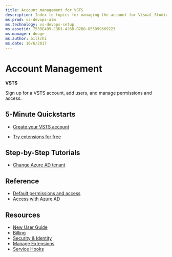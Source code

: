 ```yaml
---
title: Account management for VSTS  
description: Index to topics for managing the account for Visual Studio Team Services (VSTS)
ms.prod: vs-devops-alm
ms.technology: vs-devops-setup
ms.assetid: 753DE499-C3D1-426B-B2B0-855D99669223
ms.manager: douge
ms.author: billchi
ms.date: 10/6/2017
---
```


# Account Management 

**VSTS**

Sign up for a VSTS account, add users, and manage permissions and access.


## 5-Minute Quickstarts  

* [Create your VSTS account](create-account-msa-or-work-student.md)
<!-- Can't add "add user" which is really obvious quick start item because it must then be in the quick starts in
     the toc, and there's a rule that you must not duplicate TOC entries for browsing.  There is a hard call here that
     users are more likely to ignore quick starts after first blush usage, so they are more likely to find adding users
     in the How-to Guides section.  The ripple effect is that truly new users using the index page won't be guided as
     well as repeat users who need to find common tasks readily if they are browsing.
     -->
* [Try extensions for free](../billing/try-additional-features-vs.md)


## Step-by-Step Tutorials

* [Change Azure AD tenant](change-azure-active-directory-vsts-account.md)

 
## Reference 

* [Default permissions and access](../security/permissions-access.md?toc=/vsts/accounts/toc.json&bc=/vsts/accounts/breadcrumb/toc.json)
* [Access with Azure AD](access-with-azure-ad.md)


## Resources 

* [New User Guide](../user-guide/index.md)  
* [Billing](../billing/index.md)
* [Security & Identity](../security/index.md)
* [Manage Extensions](../marketplace/index.md)
* [Service Hooks](../service-hooks/index.md)
